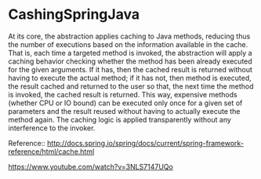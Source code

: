 # CashingSpringJava
At its core, the abstraction applies caching to Java methods, reducing thus the number of executions based on 
the information available in the cache. That is, each time a targeted method is invoked, the abstraction will 
apply a caching behavior checking whether the method has been already executed for the given arguments. If it has, 
then the cached result is returned without having to execute the actual method; if it has not, then method is executed, 
the result cached and returned to the user so that, the next time the method is invoked, the cached result is returned. 
This way, expensive methods (whether CPU or IO bound) can be executed only once for a given set of parameters and the result
reused without having to actually execute the method again. 
The caching logic is applied transparently without any interference to the invoker.


Reference::
http://docs.spring.io/spring/docs/current/spring-framework-reference/html/cache.html

https://www.youtube.com/watch?v=3NLS7147UQo
